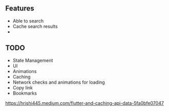 ## Features
- Able to search
- Cache search results
- 

## TODO
- State Management
- UI
- Animations
- Caching
- Network checks and animations for loading
- Copy link
- Bookmarks


https://hrishi445.medium.com/flutter-and-caching-api-data-5fa0bfe07047